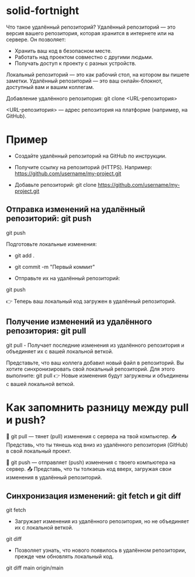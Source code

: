 # solid-fortnight

Что такое удалённый репозиторий?
Удалённый репозиторий — это версия вашего репозитория, которая хранится в интернете или на сервере. Он позволяет:
- Хранить ваш код в безопасном месте.
- Работать над проектом совместно с другими людьми.
- Получать доступ к проекту с разных устройств.

 Локальный репозиторий — это как рабочий стол, на котором вы пишете заметки. Удалённый репозиторий — это ваш онлайн-блокнот, доступный вам и вашим коллегам.


Добавление удалённого репозитория: git clone <URL-репозитория>

<URL-репозитория> — адрес репозитория на платформе (например, на GitHub).

# Пример
- Создайте удалённый репозиторий на GitHub по инструкции.
- Получите ссылку на репозиторий (HTTPS). Например:
 https://github.com/username/my-project.git

- Добавьте репозиторий:
 git clone https://github.com/username/my-project.git


## Отправка изменений на удалённый репозиторий: git push

git push


Подготовьте локальные изменения:

- git add .
- git commit -m "Первый коммит"


- Отправьте их на удалённый репозиторий:

 git push

👉 Теперь ваш локальный код загружен в удалённый репозиторий.



## Получение изменений из удалённого репозитория: git pull

git pull - Получает последние изменения из удалённого репозитория и объединяет их с вашей локальной веткой.

Представьте, что ваш коллега добавил новый файл в репозиторий.
Вы хотите синхронизировать свой локальный репозиторий. Для этого выполните:
 git pull
 👉 Новые изменения будут загружены и объединены с вашей локальной веткой.

# Как запомнить разницу между pull и push?
🔻 git pull — тянет (pull) изменения с сервера на твой компьютер.
📥 Представь, что ты тянешь код вниз из удалённого репозитория (GitHub) в свой локальный проект.

🔺 git push — отправляет (push) изменения с твоего компьютера на сервер.
📤 Представь, что ты толкаешь код вверх, загружая свои изменения в удалённый репозиторий.

## Синхронизация изменений: git fetch и git diff

git fetch

- Загружает изменения из удалённого репозитория, но не объединяет их с локальной веткой.

git diff 

- Позволяет узнать, что нового появилось в удалённом репозитории, прежде чем обновлять локальный код.

git diff main origin/main